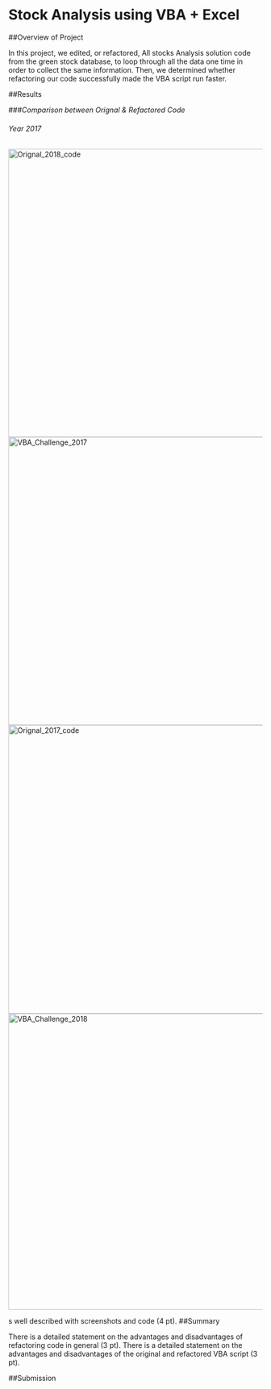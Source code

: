 # Stock Analysis using VBA + Excel


##Overview of Project

In this project, we edited, or refactored, All stocks Analysis solution code from the green stock database, to loop through all the data one time in order to collect the same information. Then, we  determined whether refactoring our code successfully made the VBA script run faster.

##Results

###*Comparison between Orignal & Refactored Code*

###### Year 2017

<img width="571" alt="Orignal_2018_code" src="https://user-images.githubusercontent.com/104603128/169559135-1cafbc81-2c8b-4809-9ca1-2a446b1fdad3.png">
<img width="571" alt="VBA_Challenge_2017" src="https://user-images.githubusercontent.com/104603128/169559290-4fcc4d16-9a92-4cb7-9c0d-5e21b1592cb1.png">




<img width="572" alt="Orignal_2017_code" src="https://user-images.githubusercontent.com/104603128/169559641-97c4e7f9-7426-499c-8293-5c7b9692ff40.png">







<img width="587" alt="VBA_Challenge_2018" src="https://user-images.githubusercontent.com/104603128/169559505-6658ece6-92db-4694-886f-a9fc2e5068c9.png">




s well described with screenshots and code (4 pt).
##Summary

There is a detailed statement on the advantages and disadvantages of refactoring code in general (3 pt).
There is a detailed statement on the advantages and disadvantages of the original and refactored VBA script (3 pt).

##Submission
